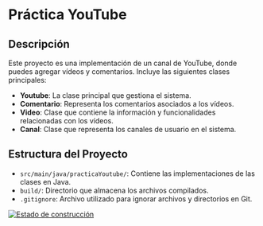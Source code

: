 # Práctica YouTube

## Descripción
Este proyecto es una implementación de un canal de YouTube, donde puedes agregar vídeos y comentarios. Incluye las siguientes clases principales:

- **Youtube**: La clase principal que gestiona el sistema.
- **Comentario**: Representa los comentarios asociados a los vídeos.
- **Video**: Clase que contiene la información y funcionalidades relacionadas con los vídeos.
- **Canal**: Clase que representa los canales de usuario en el sistema.

## Estructura del Proyecto

- `src/main/java/practicaYoutube/`: Contiene las implementaciones de las clases en Java.
- `build/`: Directorio que almacena los archivos compilados.
- `.gitignore`: Archivo utilizado para ignorar archivos y directorios en Git.

[![Estado de construcción](https://img.shields.io/static/v1?label=Estado%20de%20Construcción&message=Finalizado&color=success)](https://github.com/yowcloud/youtube)

